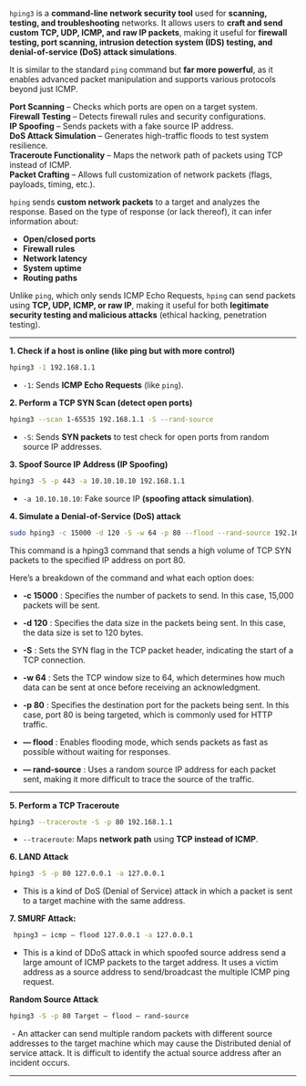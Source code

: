 
`hping3` is a **command-line network security tool** used for **scanning, testing, and troubleshooting** networks. It allows users to **craft and send custom TCP, UDP, ICMP, and raw IP packets**, making it useful for **firewall testing, port scanning, intrusion detection system (IDS) testing, and denial-of-service (DoS) attack simulations**.

It is similar to the standard `ping` command but **far more powerful**, as it enables advanced packet manipulation and supports various protocols beyond just ICMP.


**Port Scanning** – Checks which ports are open on a target system.   
**Firewall Testing** – Detects firewall rules and security configurations.  
**IP Spoofing** – Sends packets with a fake source IP address.  
**DoS Attack Simulation** – Generates high-traffic floods to test system resilience.   
**Traceroute Functionality** – Maps the network path of packets using TCP instead of ICMP.  
**Packet Crafting** – Allows full customization of network packets (flags, payloads, timing, etc.).


`hping` sends **custom network packets** to a target and analyzes the response. Based on the type of response (or lack thereof), it can infer information about:

- **Open/closed ports**
- **Firewall rules**
- **Network latency**
- **System uptime**
- **Routing paths**

Unlike `ping`, which only sends ICMP Echo Requests, `hping` can send packets using **TCP, UDP, ICMP, or raw IP**, making it useful for both **legitimate security testing and malicious attacks** (ethical hacking, penetration testing).

---

 **1. Check if a host is online (like ping but with more control)**

```bash
hping3 -1 192.168.1.1
```

- `-1`: Sends **ICMP Echo Requests** (like `ping`).

 
**2. Perform a TCP SYN Scan (detect open ports)**

```bash
hping3 --scan 1-65535 192.168.1.1 -S --rand-source
```

- `-S`: Sends **SYN packets** to test check for open ports from random source IP addresses.
  
 **3. Spoof Source IP Address (IP Spoofing)**

```bash
hping3 -S -p 443 -a 10.10.10.10 192.168.1.1
```

- `-a 10.10.10.10`: Fake source IP **(spoofing attack simulation)**.


 **4. Simulate a Denial-of-Service (DoS) attack**

```bash
sudo hping3 -c 15000 -d 120 -S -w 64 -p 80 --flood --rand-source 192.168.1.1
```

This command is a hping3 command that sends a high volume of TCP SYN packets to the specified IP address on port 80. 

Here’s a breakdown of the command and what each option does:

- **-c 15000** : Specifies the number of packets to send. In this case, 15,000 packets will be sent.
  
- **-d 120** : Specifies the data size in the packets being sent. In this case, the data size is set to 120 bytes.
  
- **-S** : Sets the SYN flag in the TCP packet header, indicating the start of a TCP connection.
  
- **-w 64** : Sets the TCP window size to 64, which determines how much data can be sent at once before receiving an acknowledgment.
  
- **-p 80** : Specifies the destination port for the packets being sent. In this case, port 80 is being targeted, which is commonly used for HTTP traffic.
  
-  **— flood** : Enables flooding mode, which sends packets as fast as possible without waiting for responses.
  
-  **— rand-source** : Uses a random source IP address for each packet sent, making it more difficult to trace the source of the traffic.

---

 **5. Perform a TCP Traceroute**

```bash
hping3 --traceroute -S -p 80 192.168.1.1
```

- `--traceroute`: Maps **network path** using **TCP instead of ICMP**.

**6. LAND Attack**

```bash
hping3 -S -p 80 127.0.0.1 -a 127.0.0.1
```

- This is a kind of DoS (Denial of Service) attack in which a packet is sent to a target machine with the same address.

**7. SMURF Attack:**

```bash
 hping3 — icmp — flood 127.0.0.1 -a 127.0.0.1
```

- This is a kind of DDoS attack in which spoofed source address send a large amount of ICMP packets to the target address. It uses a victim address as a source address to send/broadcast the multiple ICMP ping request.


**Random Source Attack**

```bash
hping3 -S -p 80 Target — flood — rand-source
```

 - An attacker can send multiple random packets with different source addresses to the target machine which may cause the Distributed denial of service attack. It is difficult to identify the actual source address after an incident occurs.
  
---

